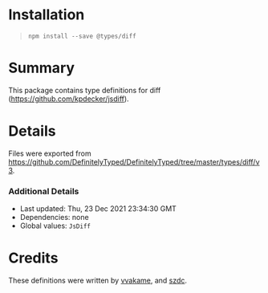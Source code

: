 # Installation
> `npm install --save @types/diff`

# Summary
This package contains type definitions for diff (https://github.com/kpdecker/jsdiff).

# Details
Files were exported from https://github.com/DefinitelyTyped/DefinitelyTyped/tree/master/types/diff/v3.

### Additional Details
 * Last updated: Thu, 23 Dec 2021 23:34:30 GMT
 * Dependencies: none
 * Global values: `JsDiff`

# Credits
These definitions were written by [vvakame](https://github.com/vvakame), and [szdc](https://github.com/szdc).
